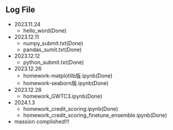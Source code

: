 ## Log File

- 2023.11.24
  - hello_word(Done)
- 2023.12.11
  - numpy_submit.txt(Done)
  - pandas_sumit.txt(Done)
- 2023.12.12
  - python_submit.txt(Done)
- 2023.12.26
  - homework-matplotlib版.ipynb(Done)
  - homework-seaborn版.ipynb(Done)
- 2023.12.28
  - homework_GWTC3.ipynb(Done)
- 2024.1.3
  - homework_credit_scoring.ipynb(Done)
  - homework_credit_scoring_finetune_ensemble.ipynb(Done)
- massion complished!!!

